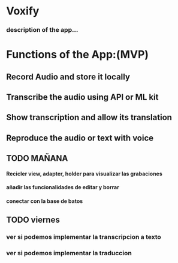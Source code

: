 # Voxify

### description of the app...

# Functions of the App:(MVP)
## Record Audio and store it locally
## Transcribe the audio using API or ML kit
## Show transcription and allow its translation
## Reproduce the audio or text with voice

## TODO MAÑANA

#### Recicler view, adapter, holder para visualizar las grabaciones
#### añadir las funcionalidades de editar y borrar
#### conectar con la base de batos

## TODO viernes

### ver si podemos implementar la transcripcion a texto
### ver si podemos implementar la traduccion